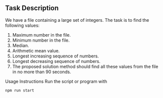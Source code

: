 ## Task Description

We have a file containing a large set of integers. The task is to find the following values:

1. Maximum number in the file.
2. Minimum number in the file.
3. Median.
4. Arithmetic mean value.
5. Longest increasing sequence of numbers.
6. Longest decreasing sequence of numbers.
7. The proposed solution method should find all these values from the file in no more than 90 seconds.

Usage Instructions
Run the script or program with

```
npm run start
```
